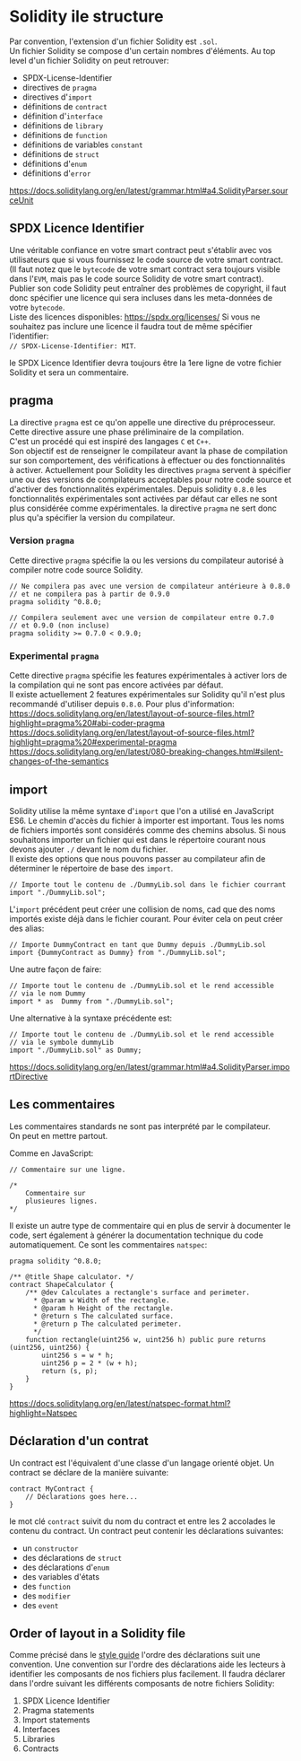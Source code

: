 # Solidity ile structure

Par convention, l'extension d'un fichier Solidity est `.sol`.  
Un fichier Solidity se compose d'un certain nombres d'éléments.
Au top level d'un fichier Solidity on peut retrouver:

- SPDX-License-Identifier
- directives de `pragma`
- directives d'`import`
- définitions de `contract`
- définition d'`interface`
- définitions de `library`
- définitions de `function`
- définitions de variables `constant`
- définitions de `struct`
- définitions d'`enum`
- définitions d'`error`

https://docs.soliditylang.org/en/latest/grammar.html#a4.SolidityParser.sourceUnit

## SPDX Licence Identifier

Une véritable confiance en votre smart contract peut s'établir avec vos utilisateurs que si vous fournissez le code source de votre smart contract.  
(Il faut notez que le `bytecode` de votre smart contract sera toujours visible dans l'`EVM`, mais pas le code source Solidity de votre smart contract).  
Publier son code Solidity peut entraîner des problèmes de copyright, il faut donc spécifier une licence qui sera incluses dans les meta-données de votre `bytecode`.  
Liste des licences disponibles: https://spdx.org/licenses/
Si vous ne souhaitez pas inclure une licence il faudra tout de même spécifier l'identifier:  
`// SPDX-License-Identifier: MIT`.

le SPDX Licence Identifier devra toujours être la 1ere ligne de votre fichier Solidity et sera un commentaire.

## pragma

La directive `pragma` est ce qu'on appelle une directive du préprocesseur.
Cette directive assure une phase préliminaire de la compilation.  
C'est un procédé qui est inspiré des langages `C` et `C++`.  
Son objectif est de renseigner le compilateur avant la phase de compilation sur son comportement, des vérifications à effectuer ou des fonctionnalités à activer.
Actuellement pour Solidity les directives `pragma` servent à spécifier une ou des versions de compilateurs acceptables pour notre code source et d'activer des fonctionnalités expérimentales.
Depuis solidity `0.8.0` les fonctionnalités expérimentales sont activées par défaut car elles ne sont plus considérée comme expérimentales. la directive `pragma` ne sert donc plus qu'a spécifier la version du compilateur.

### Version `pragma`

Cette directive `pragma` spécifie la ou les versions du compilateur autorisé à compiler notre code source Solidity.

```solidity
// Ne compilera pas avec une version de compilateur antérieure à 0.8.0
// et ne compilera pas à partir de 0.9.0
pragma solidity ^0.8.0;
```

```solidity
// Compilera seulement avec une version de compilateur entre 0.7.0
// et 0.9.0 (non incluse)
pragma solidity >= 0.7.0 < 0.9.0;
```

### Experimental `pragma`

Cette directive `pragma` spécifie les features expérimentales à activer lors de la compilation qui ne sont pas encore activées par défaut.  
Il existe actuellement 2 features expérimentales sur Solidity qu'il n'est plus recommandé d'utiliser depuis `0.8.0`.
Pour plus d'information:
https://docs.soliditylang.org/en/latest/layout-of-source-files.html?highlight=pragma%20#abi-coder-pragma
https://docs.soliditylang.org/en/latest/layout-of-source-files.html?highlight=pragma%20#experimental-pragma
https://docs.soliditylang.org/en/latest/080-breaking-changes.html#silent-changes-of-the-semantics

## import

Solidity utilise la même syntaxe d'`import` que l'on a utilisé en JavaScript ES6.
Le chemin d'accès du fichier à importer est important. Tous les noms de fichiers importés sont considérés comme des chemins absolus. Si nous souhaitons importer un fichier qui est dans le répertoire courant nous devons ajouter `./` devant le nom du fichier.  
Il existe des options que nous pouvons passer au compilateur afin de déterminer le répertoire de base des `import`.

```solidity
// Importe tout le contenu de ./DummyLib.sol dans le fichier courrant
import "./DummyLib.sol";
```

L'`import` précédent peut créer une collision de noms, cad que des noms importés existe déjà dans le fichier courant.
Pour éviter cela on peut créer des alias:

```solidity
// Importe DummyContract en tant que Dummy depuis ./DummyLib.sol
import {DummyContract as Dummy} from "./DummyLib.sol";
```

Une autre façon de faire:

```solidity
// Importe tout le contenu de ./DummyLib.sol et le rend accessible
// via le nom Dummy
import * as  Dummy from "./DummyLib.sol";
```

Une alternative à la syntaxe précédente est:

```solidity
// Importe tout le contenu de ./DummyLib.sol et le rend accessible
// via le symbole dummyLib
import "./DummyLib.sol" as Dummy;
```

https://docs.soliditylang.org/en/latest/grammar.html#a4.SolidityParser.importDirective

## Les commentaires

Les commentaires standards ne sont pas interprété par le compilateur.  
On peut en mettre partout.

Comme en JavaScript:

```solidity
// Commentaire sur une ligne.

/*
    Commentaire sur
    plusieures lignes.
*/
```

Il existe un autre type de commentaire qui en plus de servir à documenter le code,
sert également à générer la documentation technique du code automatiquement.
Ce sont les commentaires `natspec`:

```solidity
pragma solidity ^0.8.0;

/** @title Shape calculator. */
contract ShapeCalculator {
    /** @dev Calculates a rectangle's surface and perimeter.
      * @param w Width of the rectangle.
      * @param h Height of the rectangle.
      * @return s The calculated surface.
      * @return p The calculated perimeter.
      */
    function rectangle(uint256 w, uint256 h) public pure returns (uint256, uint256) {
        uint256 s = w * h;
        uint256 p = 2 * (w + h);
        return (s, p);
    }
}
```

https://docs.soliditylang.org/en/latest/natspec-format.html?highlight=Natspec

## Déclaration d'un contrat

Un contract est l'équivalent d'une classe d'un langage orienté objet.
Un contract se déclare de la manière suivante:

```solidity
contract MyContract {
    // Déclarations goes here...
}
```

le mot clé `contract` suivit du nom du contract et entre les 2 accolades le contenu du contract.
Un contract peut contenir les déclarations suivantes:

- un `constructor`
- des déclarations de `struct`
- des déclarations d'`enum`
- des variables d'états
- des `function`
- des `modifier`
- des `event`

## Order of layout in a Solidity file

Comme précisé dans le [style guide](https://docs.soliditylang.org/en/latest/style-guide.html#order-of-layout) l'ordre des déclarations suit une convention.
Une convention sur l'ordre des déclarations aide les lecteurs à identifier les composants de nos fichiers plus facilement.
Il faudra déclarer dans l'ordre suivant les différents composants de notre fichiers Solidity:

1. SPDX Licence Identifier
2. Pragma statements
3. Import statements
4. Interfaces
5. Libraries
6. Contracts
